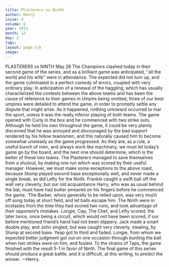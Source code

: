 ```yaml
---
title: Plasterers vs Ninth
author: Henry
issue: 4
volume: 6
year: 1913
month: 12
day: 2
tags:
layout: page.njk
image:
---
```

PLASTERERS vs NINTH   May 28    The Champions clashed today in their second game of the series, and as a brilliant game was anticipated, ‘‘all the world and his wife’’ were in attendance. The expected did not turn up, and the game culminated in a perfect comedy of errors, coupled with very ordinary play. In anticipation of a renewal of the haggling, which has usually characterized the contests between the above teams and has been the cause of reference to their games in Umpire being omitted, three of our best umpires were detailed to attend the game, in order to promptly settle any dispute that might arise. As it happened, nothing untoward occurred to mar the sport, unless it was the really inferior playing of both teams. The game opened with Curly in the box and he commenced with two strike outs. Although he held his own throughout the game, it could be very plainly discerned that he was annoyed and discouraged by the bad support rendered by his fellow teamsmen, and this naturally caused him to become somewhat unsteady as the game progressed. As they are, as a rule, a useful bunch of men, and always work like machinery, we must let today’s game go by the board, and the next one should determine, which is the better of these two teams. The Plasterers managed to save themselves from a shutout, by making one run which was scored by their useful manager. However, we must make some exceptions to the above roast, because Stump played second base exceptionally well, and never made a single break, as did Lefty for the Ninth. Frankie caught a swift ball off the wall very cleverly, but our old acquaintance Harry, who was as usual behind the bat, must have had butter smeared on his fingers before he commenced the game. ‘The Barber, whois generally to be relied upon, was very much off song today at short field, and let balls escape him. The Ninth were in ecstasies from the time they had scored two runs, and took advantage of their opponent’s mistakes. Longie, Cap, The Chef, and Lefty scored; the later twice, once being a circuit, which would not have been scored, if our before mentioned friend’s hand had not been slippery. Jack made a smart double play, and John singled, but was caught very cleverly, stealing, by Stump at second base. Yeap got to third and faded. Longie, from whom we expected better judgment got out on one occasion through bunting the ball when two strikes were on him, and fouled. To the strains of Taps, the game finished with the result 5-1 in favor of Ninth. The final game of this series should produce a great battle, and it is difficult, at this writing, to predict the winner. —Henry. 

